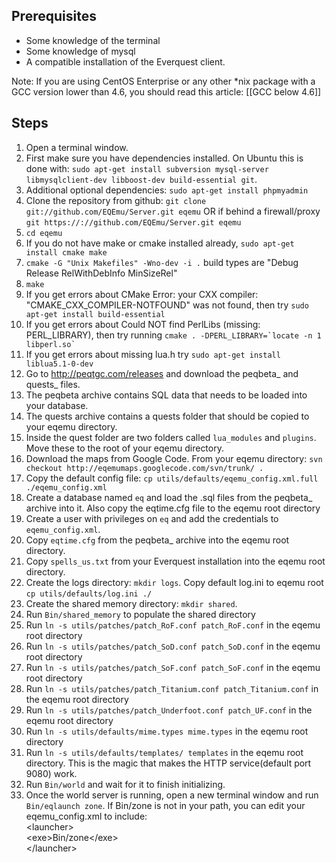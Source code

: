 Prerequisites
-------------

* Some knowledge of the terminal
* Some knowledge of mysql
* A compatible installation of the Everquest client.

Note:  If you are using CentOS Enterprise or any other *nix package with a GCC version lower than 4.6, you should read this article: [[GCC below 4.6]]

Steps
-----

1. Open a terminal window.
2. First make sure you have dependencies installed. On Ubuntu this is done with: `sudo apt-get install subversion mysql-server libmysqlclient-dev libboost-dev build-essential git`.
3. Additional optional dependencies: `sudo apt-get install phpmyadmin`
4. Clone the repository from github: `git clone git://github.com/EQEmu/Server.git eqemu` 
   OR if behind a firewall/proxy `git https://://github.com/EQEmu/Server.git eqemu`
5. `cd eqemu`
6. If you do not have make or cmake installed already, `sudo apt-get install cmake make`
7. `cmake -G "Unix Makefiles" -Wno-dev -i .`  build types are "Debug Release RelWithDebInfo MinSizeRel"
8. `make`
9. If you get errors about CMake Error: your CXX compiler: "CMAKE_CXX_COMPILER-NOTFOUND" was not found, then try  `sudo apt-get install build-essential`
10. If you get errors about Could NOT find PerlLibs (missing: PERL_LIBRARY), then try running ``cmake . -DPERL_LIBRARY=`locate -n 1 libperl.so` ``
11. If you get errors about missing lua.h try `sudo apt-get install liblua5.1-0-dev`
12. Go to http://peqtgc.com/releases and download the peqbeta_ and quests_ files.
13. The peqbeta archive contains SQL data that needs to be loaded into your database.
14. The quests archive contains a quests folder that should be copied to your eqemu directory.
15. Inside the quest folder are two folders called `lua_modules` and `plugins`. Move these to the root of your eqemu directory.
16. Download the maps from Google Code. From your eqemu directory: `svn checkout http://eqemumaps.googlecode.com/svn/trunk/ .`
17. Copy the default config file: `cp utils/defaults/eqemu_config.xml.full ./eqemu_config.xml`
18. Create a database named `eq` and load the .sql files from the peqbeta_ archive into it. Also copy the eqtime.cfg file to the eqemu root directory
19. Create a user with privileges on `eq` and add the credentials to `eqemu_config.xml`.
20. Copy `eqtime.cfg` from the peqbeta_ archive into the eqemu root directory.
21. Copy `spells_us.txt` from your Everquest installation into the eqemu root directory.
22. Create the logs directory: `mkdir logs`. 
    Copy default log.ini to eqemu root `cp utils/defaults/log.ini ./`
23. Create the shared memory directory: `mkdir shared`.
24. Run `Bin/shared_memory` to populate the shared directory
25. Run `ln -s utils/patches/patch_RoF.conf patch_RoF.conf` in the eqemu root directory
26. Run `ln -s utils/patches/patch_SoD.conf patch_SoD.conf` in the eqemu root directory
27. Run `ln -s utils/patches/patch_SoF.conf patch_SoF.conf` in the eqemu root directory
28. Run `ln -s utils/patches/patch_Titanium.conf patch_Titanium.conf` in the eqemu root directory
29. Run `ln -s utils/patches/patch_Underfoot.conf patch_UF.conf` in the eqemu root directory
30. Run `ln -s utils/defaults/mime.types mime.types` in the eqemu root directory
31. Run `ln -s utils/defaults/templates/ templates` in the eqemu root directory.  This is the magic that makes the HTTP service(default port 9080) work.
32. Run `Bin/world` and wait for it to finish initializing.
33. Once the world server is running, open a new terminal window and run `Bin/eqlaunch zone`. If Bin/zone is not in your path, you can edit your eqemu_config.xml to include:<br />
\<launcher><br />
\<exe>Bin/zone\</exe><br />
\</launcher><br />
